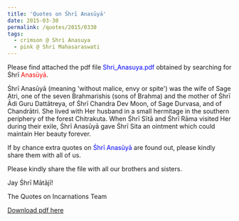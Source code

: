 ```yaml
---
title: 'Quotes on Śhrī Anasūyā'
date: 2015-03-30
permalink: /quotes/2015/0330
tags:
  - crimson @ Shri Anasuya
  - pink @ Shri Mahasaraswati
---
```


Please find attached the pdf file <font color="blue">Shri_Anasuya.pdf</font> obtained by searching for Śhrī <font color="red">Anasūyā</font>.   

Śhrī Anasūyā (meaning 'without malice, envy or spite') was the wife of Sage Atri, one of the seven Brahmarishis (sons of Brahma) and the mother of Śhrī Ādi Guru Dattātreya, of Śhrī Chandra Dev Moon, of Sage Durvasa, and of Chandrātri. She lived with Her husband in a small hermitage in the southern periphery of the forest Chitrakuta. When Śhrī Sītā and Śhrī Rāma visited Her during their exile, Śhrī Anasūyā gave Śhrī Sita an ointment which could maintain Her beauty forever. 

If by chance extra quotes on <font color="blue">Śhrī Anasūyā</font> are found out, please kindly share them with all of us.  

Please kindly share the file with all our brothers and sisters.  

Jay Śhrī Mātājī!  

The Quotes on Incarnations Team  

[Download pdf here](http://seven-teams.github.io/files/Shri_Anasuya.pdf)
